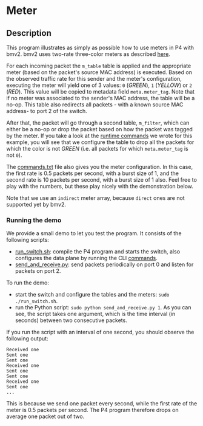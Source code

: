# Meter

## Description

This program illustrates as simply as possible how to use meters in P4 with
bmv2. bmv2 uses two-rate three-color meters as described
[here](https://tools.ietf.org/html/rfc2698).

For each incoming packet the `m_table` table is applied and the appropriate
meter (based on the packet's source MAC address) is executed. Based on the
observed traffic rate for this sender and the meter's configuration, executing
the meter will yield one of 3 values: `0` (*GREEN*), `1` (*YELLOW*) or `2`
(*RED*). This value will be copied to metadata field `meta.meter_tag`. Note that
if no meter was associated to the sender's MAC address, the table will be a
no-op. This table also redirects all packets - with a known source MAC address-
to port 2 of the switch.

After that, the packet will go through a second table, `m_filter`, which can
either be a no-op or drop the packet based on how the packet was tagged by the
meter. If you take a look at the [runtime commands](commands.txt) we wrote for
this example, you will see that we configure the table to drop all the packets
for which the color is not *GREEN* (i.e. all packets for which `meta.meter_tag`
is not `0`).

The [commands.txt](commands.txt) file also gives you the meter configuration. In
this case, the first rate is 0.5 packets per second, with a burst size of 1, and
the second rate is 10 packets per second, with a burst size of 1 also. Feel free
to play with the numbers, but these play nicely with the demonstration below.

Note that we use an `indirect` meter array, because `direct` ones are not
supported yet by bmv2.

### Running the demo

We provide a small demo to let you test the program. It consists of the
following scripts:
- [run_switch.sh](run_switch.sh): compile the P4 program and starts the switch,
  also configures the data plane by running the CLI [commands](commands.txt).
- [send_and_receive.py](send_and_receive.py): send packets periodically on port
  0 and listen for packets on port 2.

To run the demo:
- start the switch and configure the tables and the meters: `sudo
  ./run_switch.sh`.
- run the Python script: `sudo python send_and_receive.py 1`. As you can see,
  the script takes one argument, which is the time interval (in seconds) between
  two consecutive packets.

If you run the script with an interval of one second, you should observe the
following output:

    Received one
    Sent one
    Sent one
    Received one
    Sent one
    Sent one
    Received one
    Sent one
    ...

This is because we send one packet every second, while the first rate of the
meter is 0.5 packets per second. The P4 program therefore drops on average one
packet out of two.
